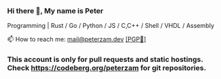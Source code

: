 ### Hi there 👋, My name is Peter

Programming  |  Rust / Go / Python / JS / C,C++ / Shell / VHDL / Assembly

📫 How to reach me: mail@peterzam.dev <a href="github.com/peterzam.gpg"> [PGP🔑] </a>

### This account is only for pull requests and static hostings. Check https://codeberg.org/peterzam for git repositories.
